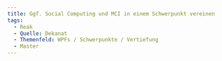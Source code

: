 ```yaml
---
title: Ggf. Social Computing und MCI in einem Schwerpunkt vereinen
tags:
  - Reak
  - Quelle: Dekanat
  - Themenfeld: WPFs / Schwerpunkte / Vertiefung
  - Master
---
```

